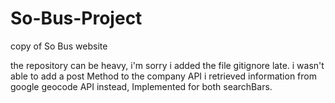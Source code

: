 # So-Bus-Project
copy of So Bus website

the repository can be heavy, i'm sorry i added the file gitignore late.
i wasn't able to add a post Method to the company API i retrieved information from google geocode API instead, 
Implemented for both searchBars.
